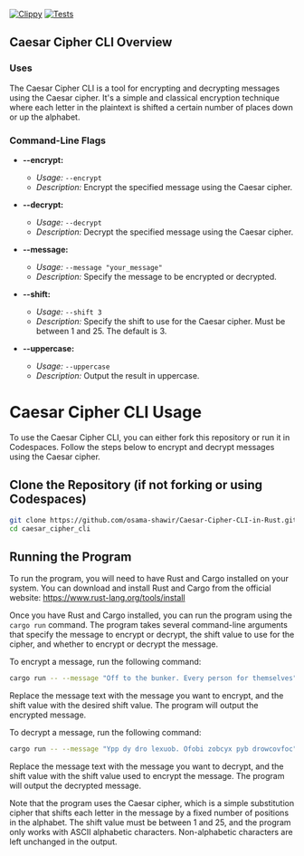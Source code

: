 [![Clippy](https://github.com/nogibjj/rust-data-engineering/actions/workflows/lint.yml/badge.svg)](https://github.com/nogibjj/rust-data-engineering/actions/workflows/lint.yml)
[![Tests](https://github.com/nogibjj/rust-data-engineering/actions/workflows/tests.yml/badge.svg)](https://github.com/nogibjj/rust-data-engineering/actions/workflows/tests.yml)

## Caesar Cipher CLI Overview

### Uses

The Caesar Cipher CLI is a tool for encrypting and decrypting messages using the Caesar cipher. It's a simple and classical encryption technique where each letter in the plaintext is shifted a certain number of places down or up the alphabet.

### Command-Line Flags

- **--encrypt:**
  - *Usage:* `--encrypt`
  - *Description:* Encrypt the specified message using the Caesar cipher.

- **--decrypt:**
  - *Usage:* `--decrypt`
  - *Description:* Decrypt the specified message using the Caesar cipher.

- **--message:**
  - *Usage:* `--message "your_message"`
  - *Description:* Specify the message to be encrypted or decrypted.

- **--shift:**
  - *Usage:* `--shift 3`
  - *Description:* Specify the shift to use for the Caesar cipher. Must be between 1 and 25. The default is 3.

- **--uppercase:**
  - *Usage:* `--uppercase`
  - *Description:* Output the result in uppercase.

# Caesar Cipher CLI Usage

To use the Caesar Cipher CLI, you can either fork this repository or run it in Codespaces. Follow the steps below to encrypt and decrypt messages using the Caesar cipher.

## Clone the Repository (if not forking or using Codespaces)

```bash
git clone https://github.com/osama-shawir/Caesar-Cipher-CLI-in-Rust.git
cd caesar_cipher_cli
```

## Running the Program

To run the program, you will need to have Rust and Cargo installed on your system. You can download and install Rust and Cargo from the official website: https://www.rust-lang.org/tools/install

Once you have Rust and Cargo installed, you can run the program using the `cargo run` command. The program takes several command-line arguments that specify the message to encrypt or decrypt, the shift value to use for the cipher, and whether to encrypt or decrypt the message.

To encrypt a message, run the following command:

```bash
cargo run -- --message "Off to the bunker. Every person for themselves" --encrypt --shift 10
```
Replace the message text with the message you want to encrypt, and the shift value with the desired shift value. The program will output the encrypted message.

To decrypt a message, run the following command:

```bash
cargo run -- --message "Ypp dy dro lexuob. Ofobi zobcyx pyb drowcovfoc" --decrypt --shift 10
```

Replace the message text with the message you want to decrypt, and the shift value with the shift value used to encrypt the message. The program will output the decrypted message.

Note that the program uses the Caesar cipher, which is a simple substitution cipher that shifts each letter in the message by a fixed number of positions in the alphabet. The shift value must be between 1 and 25, and the program only works with ASCII alphabetic characters. Non-alphabetic characters are left unchanged in the output.
